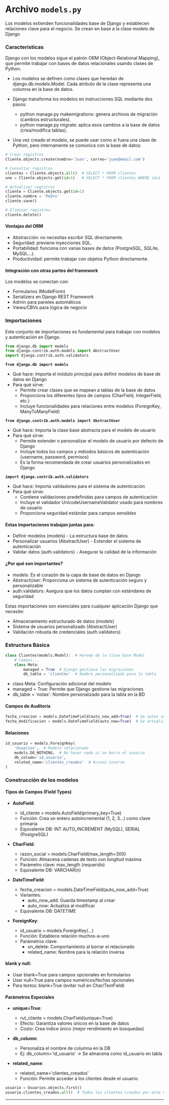 # Archivo `models.py`

Los modelos extienden funcionalidades base de Django y establecen relaciones clave para el negocio. Se crean en base a la clase models de Django

### Características

Django con los modelos sigue el patrón ORM (Object-Relational Mapping), que permite trabajar con bases de datos relacionales usando clases de Python.

- Los modelos se definen como clases que heredan de django.db.models.Model. Cada atributo de la clase representa una columna en la base de datos.

- Django transforma los modelos en instrucciones SQL mediante dos pasos:
    - python manage.py makemigrations: genera archivos de migración (cambios estructurales).
    - python manage.py migrate: aplica esos cambios a la base de datos (crea/modifica tablas).

- Una vez creado el modelo, se puede usar como si fuera una clase de Python, pero internamente se comunica con la base de datos:

```python
# Crear registros
Cliente.objects.create(nombre='Juan', correo='juan@email.com')

# Consultar registros
clientes = Cliente.objects.all()  # SELECT * FROM clientes
uno = Cliente.objects.get(id=1)   # SELECT * FROM clientes WHERE id=1

# Actualizar registros
cliente = Cliente.objects.get(id=1)
cliente.nombre = 'Pedro'
cliente.save()

# Eliminar registros
cliente.delete()
```

#### Ventajas del ORM

- Abstracción: no necesitas escribir SQL directamente.
- Seguridad: previene inyecciones SQL.
- Portabilidad: funciona con varias bases de datos (PostgreSQL, SQLite, MySQL…).
- Productividad: permite trabajar con objetos Python directamente.

#### Integración con otras partes del framework

Los modelos se conectan con:

- Formularios (ModelForm)
- Serializers en Django REST Framework
- Admin para paneles automáticos
- Views/CBVs para lógica de negocio

### Importaciones

Este conjunto de importaciones es fundamental para trabajar con modelos y autenticación en Django.

```python
from django.db import models
from django.contrib.auth.models import AbstractUser
import django.contrib.auth.validators
```

**`from django.db import models`**

- Qué hace: Importa el módulo principal para definir modelos de base de datos en Django
- Para qué sirve:
    - Permite crear clases que se mapean a tablas de la base de datos
    - Proporciona los diferentes tipos de campos (CharField, IntegerField, etc.)
    - Incluye funcionalidades para relaciones entre modelos (ForeignKey, ManyToManyField)

**`from django.contrib.auth.models import AbstractUser`**

- Qué hace: Importa la clase base abstracta para el modelo de usuario
- Para qué sirve:
    - Permite extender o personalizar el modelo de usuario por defecto de Django
    - Incluye todos los campos y métodos básicos de autenticación (username, password, permisos)
    - Es la forma recomendada de crear usuarios personalizados en Django

**`import django.contrib.auth.validators`**

- Qué hace: Importa validadores para el sistema de autenticación
- Para qué sirve:
    - Contiene validaciones predefinidas para campos de autenticación
    - Incluye el validador UnicodeUsernameValidator usado para nombres de usuario
    - Proporciona seguridad estándar para campos sensibles

#### Estas importaciones trabajan juntas para:

- Definir modelos (models) - La estructura base de datos
- Personalizar usuarios (AbstractUser) - Extender el sistema de autenticación
- Validar datos (auth.validators) - Asegurar la calidad de la información

#### ¿Por qué son importantes?

- models: Es el corazón de la capa de base de datos en Django
- AbstractUser: Proporciona un sistema de autenticación seguro y personalizable
- auth.validators: Asegura que los datos cumplan con estándares de seguridad

Estas importaciones son esenciales para cualquier aplicación Django que necesite:

- Almacenamiento estructurado de datos (models)
- Sistema de usuarios personalizado (AbstractUser)
- Validación robusta de credenciales (auth.validators)

### Estructura Básica

```python
class Clientes(models.Model):  # Hereda de la clase base Model
    # Campos...
    class Meta:
        managed = True  # Django gestiona las migraciones
        db_table = 'clientes'  # Nombre personalizado para la tabla
```

- class Meta: Configuración adicional del modelo
- managed = True: Permite que Django gestione las migraciones
- db_table = 'notas': Nombre personalizado para la tabla en la BD

#### Campos de Auditoría

```python
fecha_creacion = models.DateTimeField(auto_now_add=True)  # Se setea solo al crear
fecha_modificacion = models.DateTimeField(auto_now=True)  # Se actualiza automáticamente
```

#### Relaciones

```python
id_usuario = models.ForeignKey(
    'Usuarios',  # Modelo relacionado
    models.DO_NOTHING,  # No hacer nada si se borra el usuario
    db_column='id_usuario',
    related_name='clientes_creados'  # Acceso inverso
)
```

### Construcción de los modelos

#### Tipos de Campos (Field Types)

- **AutoField**:
    - id_cliente = models.AutoField(primary_key=True)
    - Función: Crea un entero autoincremental (1, 2, 3...) como clave primaria
    - Equivalente DB: INT AUTO_INCREMENT (MySQL), SERIAL (PostgreSQL)

- **CharField**:
    - razon_social = models.CharField(max_length=300)
    - Función: Almacena cadenas de texto con longitud máxima
    - Parámetro clave: max_length (requerido)
    - Equivalente DB: VARCHAR(n)

- **DateTimeField**:
    - fecha_creacion = models.DateTimeField(auto_now_add=True)
    - Variantes:
        - auto_now_add: Guarda timestamp al crear
        - auto_now: Actualiza al modificar
    - Equivalente DB: DATETIME

- **ForeignKey**:
    - id_usuario = models.ForeignKey(...)
    - Función: Establece relación muchos-a-uno
    - Parámetros clave:
        - on_delete: Comportamiento al borrar el relacionado
        - related_name: Nombre para la relación inversa

#### blank y null:
- Usar blank=True para campos opcionales en formularios
- Usar null=True para campos numéricos/fechas opcionales
- Para textos: blank=True (evitar null en Char/TextField)

#### Parámetros Especiales

- **unique=True**:
    - rut_cliente = models.CharField(unique=True)
    - Efecto: Garantiza valores únicos en la base de datos
    - Costo: Crea índice único (mejor rendimiento en búsquedas)

- **db_column**:
    - Personaliza el nombre de columna en la DB
    - Ej: db_column='id_usuario' → Se almacena como id_usuario en tabla

- **related_name**:
    - related_name='clientes_creados'
    - Función: Permite acceder a los clientes desde el usuario:

``` python
usuario = Usuarios.objects.first()
usuario.clientes_creados.all()  # Todos los clientes creados por este usuario
```

---



